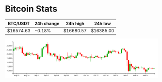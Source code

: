 # Bitcoin Stats

BTC/USDT|24h change|24h high|24h low|
|---|---|---|---|
|$16574.63|-0.18%|$16680.57|$16385.00|

<img src="./chart.svg">
